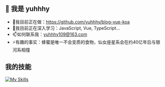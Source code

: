 ## 👋 我是 yuhhhy
- 🔭我目前正在做：https://github.com/yuhhhy/blog-vue-koa
- 🌱我目前正在深入学习：JavaScript, Vue, TypeScript...
- 📫如何联系我：yuhhhy109@163.com
- ⚡有趣的事实：蜂蜜是唯一不会变质的食物，仙女座星系会在约40亿年后与银河系相撞

## 我的技能
[![My Skills](https://skillicons.dev/icons?i=html,css,js,ts,sass,tailwind,react,vue,vite,pinia,nodejs,nginx,mongodb,docker,c)](https://skillicons.dev)
<!--
**yuhhhy/yuhhhy** is a ✨ _special_ ✨ repository because its `README.md` (this file) appears on your GitHub profile.

Here are some ideas to get you started:

- 🔭 I’m currently working on ...
- 🌱 I’m currently learning ...
- 👯 I’m looking to collaborate on ...
- 🤔 I’m looking for help with ...
- 💬 Ask me about ...
- 📫 How to reach me: ...
- 😄 Pronouns: ...
- ⚡ Fun fact: ...
-->
